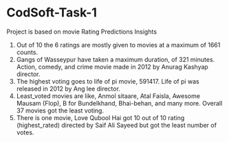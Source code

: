 # CodSoft-Task-1
Project is based on movie Rating Predictions Insights
1. Out of 10 the 6 ratings are mostly given to movies at a maximum of 1661 counts.
2. Gangs of Wasseypur have taken a maximum duration, of 321 minutes. Action, comedy, and crime movie made in 2012 by Anurag Kashyap director.
3. The highest voting goes to life of pi movie, 591417. Life of pi was released in 2012 by Ang lee director.
4. Least_voted movies are like, Anmol sitaare, Atal Faisla, Awesome Mausam (Flop), B for Bundelkhand, Bhai-behan, and many more. Overall 37 movies got the
least voting.
5. There is one movie, Love Qubool Hai got 10 out of 10 rating (highest_rated) directed by Saif Ali Sayeed but got the least number of votes.
